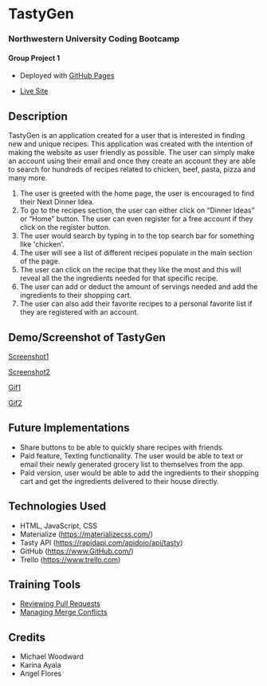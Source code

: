 # TastyGen
### Northwestern University Coding Bootcamp
#### Group Project 1

* Deployed with [GitHub Pages](https://pages.github.com/)

* [Live Site](https://loveliiivelaugh.github.io/nu-group-project-1/)

## Description

TastyGen is an application created for a user that is interested in finding
new and unique recipes. This application was created with the intention of making the website 
as user friendly as possible. The user can simply make an account using their email and once
they create an account they are able to search for hundreds of recipes related to chicken, beef,
pasta, pizza and many more.

1. The user is greeted with the home page, the user is encouraged to find their Next Dinner Idea.
2. To go to the recipes section, the user can either click on “Dinner Ideas” or “Home” button. 
     The user can even register for a free account if they click on the register button. 
3. The user would search by typing in to the top search bar for something like 'chicken'.
4. The user will see a list of different recipes populate in the main section of the page.
5. The user can click on the recipe that they like the most and this will reveal all the
  the ingredients needed for that specific recipe. 
6. The user can add or deduct the amount of servings needed and add the ingredients to 
  their shopping cart.
7. The user can also add their favorite recipes to a personal favorite list if they are registered 
     with an account.

## Demo/Screenshot of TastyGen

[Screenshot1](/assets/images/tastyGen_screenshot.png)

[Screenshot2](/assets/images/tastyGen_screenshot2.png)

[Gif1](/assets/images/group-project1.gif)

[Gif2](/assets/images/group-project2.gif)

## Future Implementations

- Share buttons to be able to quickly share recipes with friends.
- Paid feature, Texting functionality. The user would be able to text or email their newly generated grocery list to themselves from the app. 
- Paid version, user would be able to add the ingredients to their shopping cart and get the 
  ingredients delivered to their house directly. 

## Technologies Used

- HTML, JavaScript, CSS
- Materialize (https://materializecss.com/) 
- Tasty API (https://rapidapi.com/apidojo/api/tasty)
- GitHub (https://www.GitHub.com/) 
- Trello (https://www.trello.com) 


## Training Tools

- [Reviewing Pull Requests](https://lab.github.com/githubtraining/reviewing-pull-requests)
- [Managing Merge Conflicts](https://lab.github.com/githubtraining/managing-merge-conflicts)


## Credits

- Michael Woodward
- Karina Ayala
- Angel Flores
